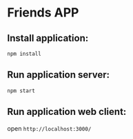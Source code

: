 # Friends APP

## Install application:
`npm install`

## Run application server:
`npm start`

## Run application web client: 
open `http://localhost:3000/`
